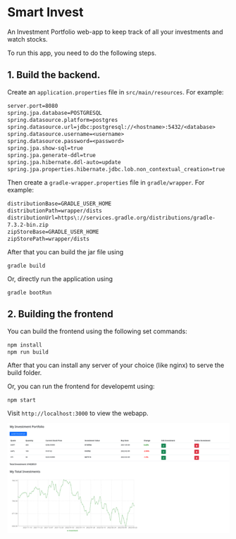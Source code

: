 # Smart Invest
An Investment Portfolio web-app to keep track of all your investments and watch stocks.

To run this app, you need to do the following steps.

## 1. Build the backend.

Create an ```application.properties``` file in ```src/main/resources```.
For example:
```
server.port=8080
spring.jpa.database=POSTGRESQL
spring.datasource.platform=postgres
spring.datasource.url=jdbc:postgresql://<hostname>:5432/<database>
spring.datasource.username=<username>
spring.datasource.password=<password>
spring.jpa.show-sql=true
spring.jpa.generate-ddl=true
spring.jpa.hibernate.ddl-auto=update
spring.jpa.properties.hibernate.jdbc.lob.non_contextual_creation=true
```

Then create a ```gradle-wrapper.properties``` file in ```gradle/wrapper```.
For example:
```
distributionBase=GRADLE_USER_HOME
distributionPath=wrapper/dists
distributionUrl=https\://services.gradle.org/distributions/gradle-7.3.2-bin.zip
zipStoreBase=GRADLE_USER_HOME
zipStorePath=wrapper/dists
```

After that you can build the jar file using
```
gradle build
```
Or, directly run the application using
```
gradle bootRun
```

## 2. Building the frontend
You can build the frontend using the following set commands:
```
npm install
npm run build
```
After that you can install any server of your choice (like nginx) to serve the build folder.

Or, you can run the frontend for developemt using:
```
npm start
```

Visit ```http://localhost:3000``` to view the webapp.

![Sample Investment Portfolio Screenshot](https://github.com/kpp16/InvestmentPortfolio/blob/main/Screenshot%202022-03-24%20at%2000-46-10%20React%20App.png)
